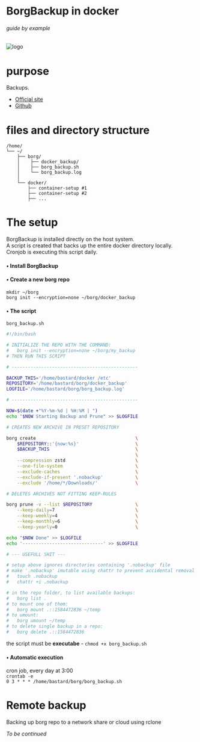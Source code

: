 # BorgBackup in docker

###### guide by example

![logo](https://i.imgur.com/dR50bkP.png)

# purpose

Backups.

* [Official site](https://www.borgbackup.org/)
* [Github](https://github.com/borgbackup/borg)

# files and directory structure

```
/home/
└── ~/
    ├── borg/
    │    ├── docker_backup/
    │    ├── borg_backup.sh
    │    └── borg_backup.log
    │
    └── docker/
        ├── container-setup #1
        ├── container-setup #2
        ├── ...
```

# The setup

BorgBackup is installed directly on the host system.</br>
A script is created that backs up the entire docker directory locally.</br>
Cronjob is executing this script daily.

#### • Install BorgBackup

#### • Create a new borg repo
  
`mkdir ~/borg`</br>
`borg init --encryption=none ~/borg/docker_backup`

#### • The script

`borg_backup.sh`
```bash
#!/bin/bash

# INITIALIZE THE REPO WITH THE COMMAND:
#   borg init --encryption=none ~/borg/my_backup
# THEN RUN THIS SCRIPT

# -----------------------------------------------

BACKUP_THIS='/home/bastard/docker /etc'
REPOSITORY='/home/bastard/borg/docker_backup'
LOGFILE='/home/bastard/borg/borg_backup.log'

# -----------------------------------------------

NOW=$(date +"%Y-%m-%d | %H:%M | ")
echo "$NOW Starting Backup and Prune" >> $LOGFILE

# CREATES NEW ARCHIVE IN PRESET REPOSITORY

borg create                                     \
    $REPOSITORY::'{now:%s}'                     \
    $BACKUP_THIS                                \
                                                \
    --compression zstd                          \
    --one-file-system                           \
    --exclude-caches                            \
    --exclude-if-present '.nobackup'            \
    --exclude '/home/*/Downloads/'              \

# DELETES ARCHIVES NOT FITTING KEEP-RULES

borg prune -v --list $REPOSITORY                \
    --keep-daily=7                              \
    --keep-weekly=4                             \
    --keep-monthly=6                            \
    --keep-yearly=0                             \

echo "$NOW Done" >> $LOGFILE
echo '------------------------------' >> $LOGFILE

# --- USEFULL SHIT ---

# setup above ignores directories containing '.nobackup' file
# make '.nobackup' imutable using chattr to prevent accidental removal
#   touch .nobackup
#   chattr +i .nobackup

# in the repo folder, to list available backups:
#   borg list .
# to mount one of them:
#   borg mount .::1584472836 ~/temp
# to umount:
#   borg umount ~/temp
# to delete single backup in a repo:
#   borg delete .::1584472836
```

the script must be **executabe** - `chmod +x borg_backup.sh`

#### • Automatic execution

cron job, every day at 3:00</br>
`crontab -e`</br>
`0 3 * * * /home/bastard/borg/borg_backup.sh`

# Remote backup

Backing up borg repo to a network share or cloud using rclone

*To be continued*
